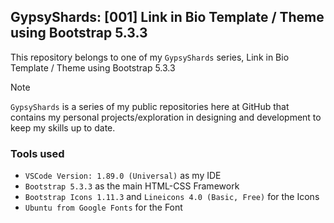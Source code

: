 ## GypsyShards: [001] Link in Bio Template / Theme using Bootstrap 5.3.3

This repository belongs to one of my `GypsyShards` series, Link in Bio Template / Theme using Bootstrap 5.3.3

> [!NOTE]
> `GypsyShards` is a series of my public repositories here at GitHub that contains my personal projects/exploration in designing and development to keep my skills up to date. 

### Tools used 
- `VSCode Version: 1.89.0 (Universal)` as my IDE
- `Bootstrap 5.3.3` as the main HTML-CSS Framework
- `Bootstrap Icons 1.11.3` and `Lineicons 4.0 (Basic, Free)` for the Icons
- `Ubuntu from Google Fonts` for the Font